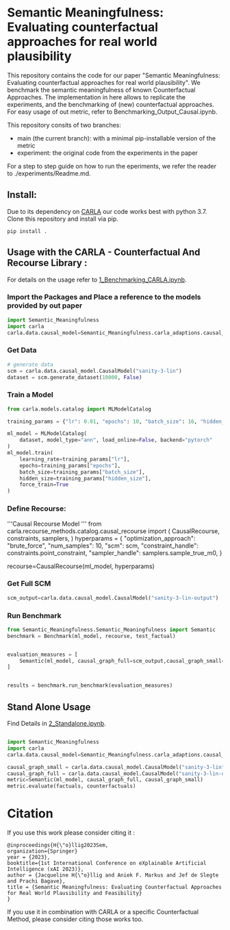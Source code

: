 # Semantic Meaningfulness: Evaluating counterfactual approaches for real world plausibility

This repository contains the code for our paper "Semantic Meaningfulness: Evaluating counterfactual approaches for real world plausibility". We benchmark the semantic meaningfulness of known Counterfactual Approaches. 
The implementation in here allows to replicate the experiments, and the benchmarking of (new) counterfactual approaches. For easy usage of out metric, refer to Benchmarking_Output_Causal.ipynb.

This repository consits of two branches: 
- main (the current branch): with a minimal pip-installable version of the metric 
- experiment: the original code from the experiments in the paper

For a step to step guide on how to run the eperiments, we refer the reader to ./experiments/Readme.md.

## Install:
Due to its dependency on [CARLA](https://github.com/carla-recourse/CARLA) our code works best with python 3.7.
Clone this repository and install via pip. 

```shell
pip install . 
```

## Usage with the CARLA - Counterfactual And Recourse Library :
For details on the usage refer to [1_Benchmarking_CARLA.ipynb](1_Benchmarking_CARLA.ipynb).

### Import the Packages and Place a reference to the models provided by out paper
```python
import Semantic_Meaningfulness 
import carla
carla.data.causal_model=Semantic_Meaningfulness.carla_adaptions.causal_model
```

### Get Data 
```python
# generate data
scm = carla.data.causal_model.CausalModel("sanity-3-lin")
dataset = scm.generate_dataset(10000, False)

```

### Train a Model 
```python
from carla.models.catalog import MLModelCatalog

training_params = {"lr": 0.01, "epochs": 10, "batch_size": 16, "hidden_size": [18, 9, 3]}

ml_model = MLModelCatalog(
    dataset, model_type="ann", load_online=False, backend="pytorch"
)
ml_model.train(
    learning_rate=training_params["lr"],
    epochs=training_params["epochs"],
    batch_size=training_params["batch_size"],
    hidden_size=training_params["hidden_size"],
    force_train=True
)


```

### Define Recourse: 


'''Causal Recourse Model '''
from carla.recourse_methods.catalog.causal_recourse import (
    CausalRecourse,
    constraints,
    samplers,
)
hyperparams = {
    "optimization_approach": "brute_force",
    "num_samples": 10,
    "scm": scm,
    "constraint_handle": constraints.point_constraint,
    "sampler_handle": samplers.sample_true_m0,
}

recourse=CausalRecourse(ml_model, hyperparams)




### Get Full SCM 
```python
scm_output=carla.data.causal_model.CausalModel("sanity-3-lin-output")
```

### Run Benchmark 
```python 
from Semantic_Meaningfulness.Semantic_Meaningfulness import Semantic
benchmark = Benchmark(ml_model, recourse, test_factual)


evaluation_measures = [
    Semantic(ml_model, causal_graph_full=scm_output,causal_graph_small=scm),    
]


results = benchmark.run_benchmark(evaluation_measures)

```
## Stand Alone Usage

Find Details in [2_Standalone.ipynb](2_Standalone.ipynb).

```python 

import Semantic_Meaningfulness 
import carla
carla.data.causal_model=Semantic_Meaningfulness.carla_adaptions.causal_model

causal_graph_small = carla.data.causal_model.CausalModel("sanity-3-lin")
causal_graph_full = carla.data.causal_model.CausalModel("sanity-3-lin-output")
metric=Semantic(ml_model, causal_graph_full, causal_graph_small)
metric.evaluate(factuals, counterfactuals)

```
# Citation
If you use this work please consider citing it : 
```
@inproceedings{H{\"o}llig2023Sem, 
organization={Springer}
year = {2023}, 
booktitle={1st International Conference on eXplainable Artificial Intelligence (xAI 2023)},
author = {Jacqueline H{\"o}llig and Aniek F. Markus and Jef de Slegte and Prachi Bagave}, 
title = {Semantic Meaningfulness: Evaluating Counterfactual Approaches for Real World Plausibility and Feasibility} 
} 

```
If you use it in combination with CARLA or a specific Counterfactual Method, please consider citing those works too. 
